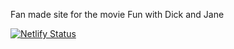 Fan made site for the movie Fun with Dick and Jane

[![Netlify Status](https://api.netlify.com/api/v1/badges/d6d9636a-c95b-4478-9a2b-676f1d500191/deploy-status)](https://app.netlify.com/sites/dick-harper-is-a-tool/deploys)
